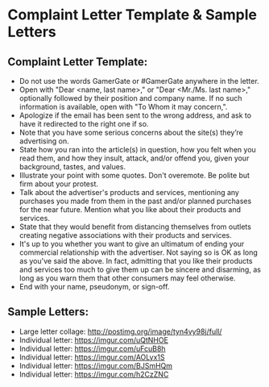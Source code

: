 # Complaint Letter Template & Sample Letters

## Complaint Letter Template:

* Do not use the words GamerGate or #GamerGate anywhere in the letter.
* Open with "Dear <name, last name>," or "Dear <Mr./Ms. last name>," optionally followed by their position and company name. If no such information is available, open with "To Whom it may concern,".
* Apologize if the email has been sent to the wrong address, and ask to have it redirected to the right one if so.
* Note that you have some serious concerns about the site(s) they’re advertising on.
* State how you ran into the article(s) in question, how you felt when you read them, and how they insult, attack, and/or offend you, given your background, tastes, and values.
* Illustrate your point with some quotes. Don't overemote. Be polite but firm about your protest.
* Talk about the advertiser's products and services, mentioning any purchases you made from them in the past and/or planned purchases for the near future. Mention what you like about their products and services.
* State that they would benefit from distancing themselves from outlets creating negative associations with their products and services.
* It's up to you whether you want to give an ultimatum of ending your commercial relationship with the advertiser. Not saying so is OK as long as you've said the above. In fact, admitting that you like their products and services too much to give them up can be sincere and disarming, as long as you warn them that other consumers may feel otherwise.
* End with your name, pseudonym, or sign-off.

## Sample Letters:

* Large letter collage: http://postimg.org/image/tyn4vy98j/full/
* Individual letter: https://imgur.com/uQtNHOE
* Individual letter: https://imgur.com/uFcuB8h
* Individual letter: https://imgur.com/AOLyx1S
* Individual letter: https://imgur.com/BJSmHQm
* Individual letter: https://imgur.com/h2CzZNC